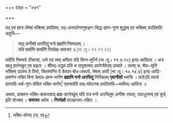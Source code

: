 +++
title = "०७१"

+++

तद् एवं ज्ञान-मिश्रां भक्तिम् उपदिश्य, तद्-अनादरेणानुषङ्ग-सिद्ध-ज्ञान-गुणां शुद्धाम् एव भक्तिम् उपदिशति चतुर्भिः—


> **यद्य् अनीशो धारयितुं मनो ब्रह्मणि निश्चलम् ।**  
> **मयि सर्वाणि कर्माणि निरपेक्षः समाचर ॥** [भा।पु। ११.११.२२]

यदीति निश्चये टीकायां, धत्ते पदं त्वम् अविता यदि विघ्न-मूर्ध्नि [भा।पु। ११.४.१०] इत्य्-आदिवत् । अत्र खलु ज्ञानेच्छुर् एव प्रकृतः । श्रीमद्-उद्धवं प्रति च तादृशत्वम् आरोप्यैवेदम् उच्यते । ततश् च, श्रेयः-सृतिं भक्तिम् उदस्य ते विभो, क्लिश्यन्ति ये केवल-बोध-लब्धये, तेषाम् असौ [भा।पु। १०.१४.४] इत्य्-आदि-प्रमाणेन भक्तिं विना केवल-ज्ञान-मार्गेण **ब्रह्मणि मनो धारयितुं** निश्चितम् **एवानीशो** भवसि । ततोऽपि स्वतो ज्ञानादि-सर्व-गुण-सेवितं भक्ति-मार्गम्[^६३] एवाश्रयेति तत्-सोपानम् उपदिशति—मयीत्य्-आदिना ॥

[^६३]:
    भक्ति-योगम् (ज, य)


अथवा, प्राक्तन-भक्ति-बलाभावाद् ब्रह्म-ज्ञानेच्छुर् यदि तत्र मनो धारयितुम् अनीशः स्यात्, तदाधुनाप्य् एवं कुर्व् इति योज्यम् । **समाचर** अर्पय । **निरपेक्षो** वाञ्छान्तर-रहितः ।
